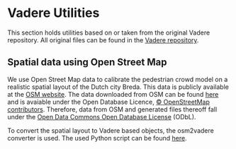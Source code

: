 # Vadere Utilities
This section holds utilities based on or taken from the original Vadere repository. All original files can be found in the [Vadere repository](https://gitlab.lrz.de/vadere/vadere).

## Spatial data using Open Street Map
We use Open Street Map data to calibrate the pedestrian crowd model on a realistic spatial layout of the Dutch city Breda. This data is publicly available at the [OSM website](https://www.openstreetmap.org/#map=16/51.5882/4.7770). The data downloaded from OSM can be found [here](https://github.com/floristevito/CrowdSim/blob/main/data/input/files/OSM/Breda_Grote_Markt.osm) and is avaiable under the Open Database Licence, [© OpenStreetMap contributors](https://www.openstreetmap.org/copyright). Therefore, data from OSM and generated files thereoff fall under the [Open Data Commons Open Database License](https://opendatacommons.org/licenses/odbl/) (ODbL).

To convert the spatial layout to Vadere based objects, the osm2vadere converter is used. The used Python script can be found [here](https://github.com/floristevito/CrowdSim/blob/main/VadereUtilities/Converters/osm2vadere/test_osm2vadere.py). 
